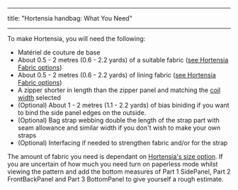 - - -
title: "Hortensia handbag: What You Need"
- - -

To make Hortensia, you will need the following:

- Matériel de couture de base
- About 0.5 - 2 metres (0.6 - 2.2 yards) of a suitable fabric ([see Hortensia Fabric options](/docs/patterns/hortensia/fabric/))
- About 0.5 - 2 metres (0.6 - 2.2 yards) of lining fabric ([see Hortensia Fabric options](/docs/patterns/hortensia/fabric/))
- A zipper shorter in length than the zipper panel and matching the [coil width](/docs/patterns/hortensia/options/zippersize/) selected
- (Optional) About 1 - 2 metres (1.1 - 2.2 yards) of bias biniding if you want to bind the side panel edges on the outside.
- (Optional) Bag strap webbing double the length of the strap part with seam allowance and similar width if you don't wish to make your own straps
- (Optional) Interfacing if needed to strengthen fabric and/or for the strap

<Note>

The amount of fabric you need is dependant on [Hortensia's size option](/docs/patterns/hortensia/options/size/). If you are uncertain of how much you need turn on paperless mode whilst viewing the pattern and add the bottom measures of Part 1 SidePanel, Part 2 FrontBackPanel and Part 3 BottomPanel to give yourself a rough estimate.

</Note>
